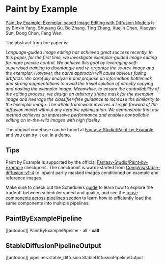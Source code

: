 <!--Copyright 2024 The HuggingFace Team. All rights reserved.

Licensed under the Apache License, Version 2.0 (the "License"); you may not use this file except in compliance with
the License. You may obtain a copy of the License at

http://www.apache.org/licenses/LICENSE-2.0

Unless required by applicable law or agreed to in writing, software distributed under the License is distributed on
an "AS IS" BASIS, WITHOUT WARRANTIES OR CONDITIONS OF ANY KIND, either express or implied. See the License for the
specific language governing permissions and limitations under the License.
-->

# Paint by Example

[Paint by Example: Exemplar-based Image Editing with Diffusion Models](https://huggingface.co/papers/2211.13227) is by Binxin Yang, Shuyang Gu, Bo Zhang, Ting Zhang, Xuejin Chen, Xiaoyan Sun, Dong Chen, Fang Wen.

The abstract from the paper is:

*Language-guided image editing has achieved great success recently. In this paper, for the first time, we investigate exemplar-guided image editing for more precise control. We achieve this goal by leveraging self-supervised training to disentangle and re-organize the source image and the exemplar. However, the naive approach will cause obvious fusing artifacts. We carefully analyze it and propose an information bottleneck and strong augmentations to avoid the trivial solution of directly copying and pasting the exemplar image. Meanwhile, to ensure the controllability of the editing process, we design an arbitrary shape mask for the exemplar image and leverage the classifier-free guidance to increase the similarity to the exemplar image. The whole framework involves a single forward of the diffusion model without any iterative optimization. We demonstrate that our method achieves an impressive performance and enables controllable editing on in-the-wild images with high fidelity.*

The original codebase can be found at [Fantasy-Studio/Paint-by-Example](https://github.com/Fantasy-Studio/Paint-by-Example), and you can try it out in a [demo](https://huggingface.co/spaces/Fantasy-Studio/Paint-by-Example).

## Tips

Paint by Example is supported by the official [Fantasy-Studio/Paint-by-Example](https://huggingface.co/Fantasy-Studio/Paint-by-Example) checkpoint. The checkpoint is warm-started from [CompVis/stable-diffusion-v1-4](https://huggingface.co/CompVis/stable-diffusion-v1-4) to inpaint partly masked images conditioned on example and reference images.

<Tip>

Make sure to check out the Schedulers [guide](../../using-diffusers/schedulers.md) to learn how to explore the tradeoff between scheduler speed and quality, and see the [reuse components across pipelines](../../using-diffusers/loading#reuse-components-across-pipelines) section to learn how to efficiently load the same components into multiple pipelines.

</Tip>

## PaintByExamplePipeline
[[autodoc]] PaintByExamplePipeline
	- all
	- __call__

## StableDiffusionPipelineOutput
[[autodoc]] pipelines.stable_diffusion.StableDiffusionPipelineOutput
